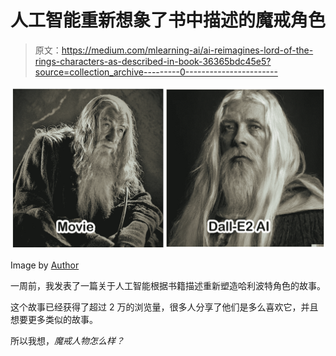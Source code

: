 # 人工智能重新想象了书中描述的魔戒角色

> 原文：<https://medium.com/mlearning-ai/ai-reimagines-lord-of-the-rings-characters-as-described-in-book-36365bdc45e5?source=collection_archive---------0----------------------->

![](img/28c77e21f50035a797d300569fad8950.png)

Image by [Author](/@jimclydemonge)

一周前，我发表了一篇关于人工智能根据书籍描述重新塑造哈利波特角色的故事。

这个故事已经获得了超过 2 万的浏览量，很多人分享了他们是多么喜欢它，并且想要更多类似的故事。

所以我想，*魔戒人物怎么样？*